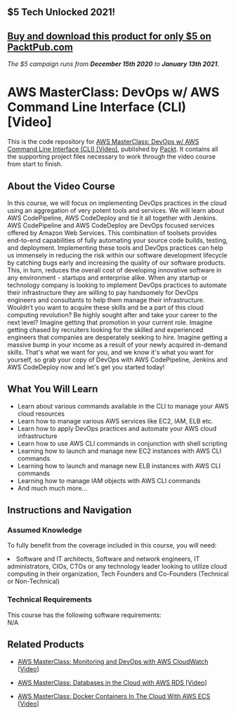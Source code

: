 ## $5 Tech Unlocked 2021!
[Buy and download this product for only $5 on PacktPub.com](https://www.packtpub.com/)
-----
*The $5 campaign         runs from __December 15th 2020__ to __January 13th 2021.__*

# AWS MasterClass: DevOps w/ AWS Command Line Interface (CLI) [Video]
This is the code repository for [AWS MasterClass: DevOps w/ AWS Command Line Interface (CLI) [Video]](https://www.packtpub.com/networking-and-servers/aws-masterclass-devops-w-aws-command-line-interface-cli-video), published by [Packt](https://www.packtpub.com/?utm_source=github). It contains all the supporting project files necessary to work through the video course from start to finish.
## About the Video Course
In this course, we will focus on implementing DevOps practices in the cloud using an aggregation of very potent tools and services. We will learn about AWS CodePipeline, AWS CodeDeploy and tie it all together with Jenkins. AWS CodePipeline and AWS CodeDeploy are DevOps focused services offered by Amazon Web Services. This combination of toolsets provides end-to-end capabilities of fully automating your source code builds, testing, and deployment. Implementing these tools and DevOps practices can help us immensely in reducing the risk within our software development lifecycle by catching bugs early and increasing the quality of our software products. This, in turn, reduces the overall cost of developing innovative software in any environment - startups and enterprise alike. When any startup or technology company is looking to implement DevOps practices to automate their infrastructure they are willing to pay handsomely for DevOps engineers and consultants to help them manage their infrastructure. Wouldn’t you want to acquire these skills and be a part of this cloud computing revolution? Be highly sought after and take your career to the next level? Imagine getting that promotion in your current role. Imagine getting chased by recruiters looking for the skilled and experienced engineers that companies are desperately seeking to hire. Imagine getting a massive bump in your income as a result of your newly acquired in-demand skills. That's what we want for you, and we know it's what you want for yourself, so grab your copy of DevOps with AWS CodePipeline, Jenkins and AWS CodeDeploy now and let's get you started today!

<H2>What You Will Learn</H2>
<DIV class=book-info-will-learn-text>
<UL>
<LI> Learn about various commands available in the CLI to manage your AWS cloud resources</LI>
<LI> Learn how to manage various AWS services like EC2, IAM, ELB etc.</LI>
<LI> Learn how to apply DevOps practices and automate your AWS cloud infrastructure</LI>
<LI> Learn how to use AWS CLI commands in conjunction with shell scripting</LI>
<LI> Learning how to launch and manage new EC2 instances with AWS CLI commands</LI>
<LI> Learning how to launch and manage new ELB instances with AWS CLI commands</LI>
<LI> Learning how to manage IAM objects with AWS CLI commands</LI>
<LI> And much much more...</LI>
</UL></DIV>

## Instructions and Navigation
### Assumed Knowledge
To fully benefit from the coverage included in this course, you will need:<br/>
<DIV class=book-info-will-learn-text>
<LI> Software and IT architects, Software and network engineers, IT administrators, CIOs, CTOs or any technology leader looking to utilize cloud computing in their organization, Tech Founders and Co-Founders (Technical or Non-Technical)</LI> 
<DIV>

### Technical Requirements
This course has the following software requirements:<br/>
N/A

## Related Products
* [AWS MasterClass: Monitoring and DevOps with AWS CloudWatch [Video] ](https://www.packtpub.com/networking-and-servers/aws-masterclass-monitoring-and-devops-aws-cloudwatch-video)

* [AWS MasterClass: Databases in the Cloud with AWS RDS [Video]]( https://www.packtpub.com/application-development/aws-masterclass-databases-cloud-aws-rds-video)

* [AWS MasterClass: Docker Containers In The Cloud With AWS ECS [Video]]( https://www.packtpub.com/application-development/aws-masterclass-docker-containers-cloud-aws-ecs-video)
